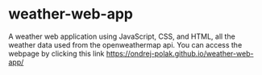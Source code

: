 # weather-web-app
A weather web application using JavaScript, CSS, and HTML, all the weather data used from the openweathermap api.
You can access the webpage by clicking this link https://ondrej-polak.github.io/weather-web-app/
